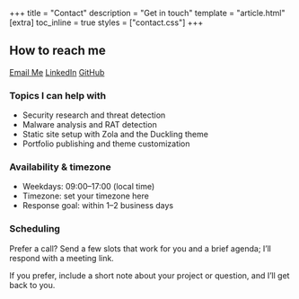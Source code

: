 +++
title = "Contact"
description = "Get in touch"
template = "article.html"
[extra]
toc_inline = true
styles = ["contact.css"]
+++


## How to reach me

<div class="buttons" style="margin-top: 16px;">
  <a href="mailto:abdmalek.2004@outlook.com"  class="link external" target="_blank" rel="noopener">Email Me</a>
  <a href="https://www.linkedin.com/in/abdmalek-messaoudi/"  class="link external" target="_blank" rel="noopener">LinkedIn</a>
  <a href="https://github.com/Malek4522" class="link external" target="_blank" rel="noopener">GitHub</a>
</div>

### Topics I can help with

- Security research and threat detection
- Malware analysis and RAT detection
- Static site setup with Zola and the Duckling theme
- Portfolio publishing and theme customization

### Availability & timezone

- Weekdays: 09:00–17:00 (local time)
- Timezone: set your timezone here
- Response goal: within 1–2 business days



### Scheduling

Prefer a call? Send a few slots that work for you and a brief agenda; I’ll respond with a meeting link.

If you prefer, include a short note about your project or question, and I’ll get back to you.